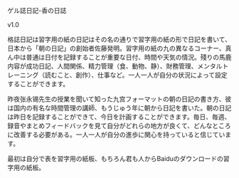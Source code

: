 ゲル誌日記-香の日誌

v1.0

格誌日記は習字用の紙の日記はその名の通りで習字用の紙の形で日記を書いて、日本から「朝の日記」の創始者佐藤発明。習字用の紙の九の異なるコーナー、真ん中は普通は日付を記録することが重要な日付、時間や天気の情況。殘りの馬鹿内容が成功日記、人間関係、精力管理（食、動物、静）、財務管理、メンタルトレーニング（読むこと、創作）、仕事など。一人一人が自分の状況によって設定することができます。

昨夜张永锡先生の授業を聞いて知った九宫フォーマットの朝の日記の書き方、彼は国内の有名な時間管理の講師、もうじゅう年に朝から日記を書いた。朝の日記は昨日を記録することができて、今日を計画することができます。毎日、毎週、録音やまとめフィードバックを見て自分がどれらの地方が良くて、どんなところに改善する必要がある。一人一人が自分の進歩に関心を持っていると信じています。

最初は自分で表を習字用の紙板、もちろん君も人からBaiduのダウンロードの習字用の紙板。
